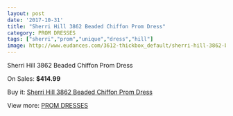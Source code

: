 ```yaml
---
layout: post
date: '2017-10-31'
title: "Sherri Hill 3862 Beaded Chiffon Prom Dress"
category: PROM DRESSES
tags: ["sherri","prom","unique","dress","hill"]
image: http://www.eudances.com/3612-thickbox_default/sherri-hill-3862-beaded-chiffon-prom-dress.jpg
---
```

Sherri Hill 3862 Beaded Chiffon Prom Dress

On Sales: **$414.99**
<a href="https://www.eudances.com/en/prom-dresses/1213-sherri-hill-3862-beaded-chiffon-prom-dress.html"><amp-img layout="responsive" width="600" height="600" src="//www.eudances.com/3612-thickbox_default/sherri-hill-3862-beaded-chiffon-prom-dress.jpg" alt="Sherri Hill 3862 Beaded Chiffon Prom Dress 0" /></a>
<a href="https://www.eudances.com/en/prom-dresses/1213-sherri-hill-3862-beaded-chiffon-prom-dress.html"><amp-img layout="responsive" width="600" height="600" src="//www.eudances.com/3616-thickbox_default/sherri-hill-3862-beaded-chiffon-prom-dress.jpg" alt="Sherri Hill 3862 Beaded Chiffon Prom Dress 1" /></a>
<a href="https://www.eudances.com/en/prom-dresses/1213-sherri-hill-3862-beaded-chiffon-prom-dress.html"><amp-img layout="responsive" width="600" height="600" src="//www.eudances.com/3615-thickbox_default/sherri-hill-3862-beaded-chiffon-prom-dress.jpg" alt="Sherri Hill 3862 Beaded Chiffon Prom Dress 2" /></a>
<a href="https://www.eudances.com/en/prom-dresses/1213-sherri-hill-3862-beaded-chiffon-prom-dress.html"><amp-img layout="responsive" width="600" height="600" src="//www.eudances.com/3614-thickbox_default/sherri-hill-3862-beaded-chiffon-prom-dress.jpg" alt="Sherri Hill 3862 Beaded Chiffon Prom Dress 3" /></a>
<a href="https://www.eudances.com/en/prom-dresses/1213-sherri-hill-3862-beaded-chiffon-prom-dress.html"><amp-img layout="responsive" width="600" height="600" src="//www.eudances.com/3613-thickbox_default/sherri-hill-3862-beaded-chiffon-prom-dress.jpg" alt="Sherri Hill 3862 Beaded Chiffon Prom Dress 4" /></a>

Buy it: [Sherri Hill 3862 Beaded Chiffon Prom Dress](https://www.eudances.com/en/prom-dresses/1213-sherri-hill-3862-beaded-chiffon-prom-dress.html "Sherri Hill 3862 Beaded Chiffon Prom Dress")

View more: [PROM DRESSES](https://www.eudances.com/en/13-prom-dresses "PROM DRESSES")